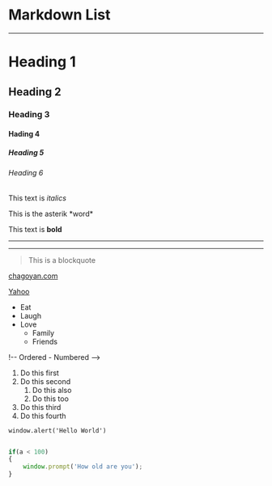 # Markdown List
_ _ _
<!-- Headings-->

# Heading 1
## Heading 2
### Heading 3
#### Hading 4
##### Heading 5
###### Heading 6
<!-- emphasis-->
This text is *italics*

This is the asterik \*word\* 
<!-- strong -->
This text is **bold**

<!-- horizontal rule -->
___
___

<!-- blockquote -->
>This is a blockquote

<!-- Links -->
[chagoyan.com](https://chagoyan.com/)

<!-- Link with Title -->
[Yahoo](https://yahoo.com/ "Go to Yahoo!")

<!-- Lists -->
<!-- Non-Ordered - Bullets -->
* Eat
* Laugh
* Love
    * Family
    * Friends 

!-- Ordered - Numbered -->
1. Do this first
1. Do this second
    1. Do this also
    1. Do this too
1. Do this third
1. Do this fourth

<!-- code block -->
`window.alert('Hello World')`

```javascript

if(a < 100)
{
    window.prompt('How old are you');
}

```